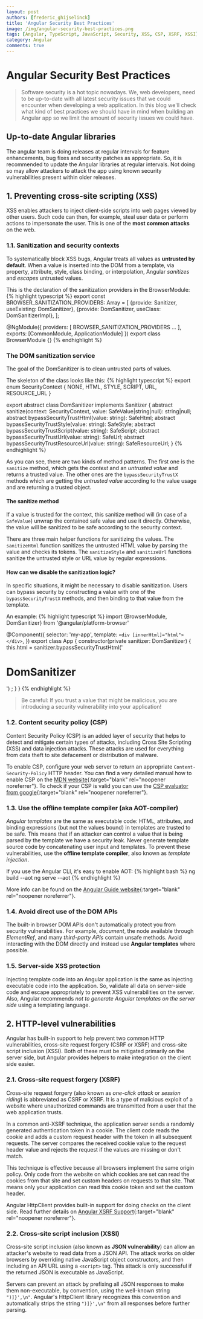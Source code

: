 ```yaml
---
layout: post
authors: [frederic_ghijselinck]
title: 'Angular Security Best Practices'
image: /img/angular-security-best-practices.png
tags: [Angular, TypeScript, JavaScript, Security, XSS, CSP, XSRF, XSSI]
category: Angular
comments: true
---
```


# Angular Security Best Practices

> Software security is a hot topic nowadays.
We, web developers, need to be up-to-date with all latest security issues that we could encounter when developing a web application.
In this blog we'll check what kind of best practices we should have in mind when building an Angular app so we limit the amount of security issues we could have.


## Up-to-date Angular libraries

The angular team is doing releases at regular intervals for feature enhancements, bug fixes and security patches as appropriate.
So, it is recommended to update the Angular libraries at regular intervals.
Not doing so may allow attackers to attack the app using known security vulnerabilities present within older releases.


## 1. Preventing cross-site scripting (XSS)

XSS enables attackers to inject client-side scripts into web pages viewed by other users.
Such code can then, for example, steal user data or perform actions to impersonate the user.
This is one of the **most common attacks** on the web.


### 1.1. Sanitization and security contexts

To systematically block XSS bugs, Angular treats all values as **untrusted by default**.
When a value is inserted into the DOM from a template, via property, attribute, style, class binding, or interpolation, Angular _sanitizes_ and _escapes_ untrusted values.

This is the declaration of the sanitization providers in the BrowserModule:
{% highlight typescript %}
export const BROWSER_SANITIZATION_PROVIDERS: Array<any> = [
  {provide: Sanitizer, useExisting: DomSanitizer},
  {provide: DomSanitizer, useClass: DomSanitizerImpl},
];

@NgModule({
  providers: [
    BROWSER_SANITIZATION_PROVIDERS
    ...
  ],
  exports: [CommonModule, ApplicationModule]
})
export class BrowserModule {}
{% endhighlight %}


### The DOM sanitization service
The goal of the DomSanitizer is to clean untrusted parts of values.

The skeleton of the class looks like this:
{% highlight typescript %}
export enum SecurityContext { NONE, HTML, STYLE, SCRIPT, URL, RESOURCE_URL }

export abstract class DomSanitizer implements Sanitizer {
  abstract sanitize(context: SecurityContext, value: SafeValue|string|null): string|null;
  abstract bypassSecurityTrustHtml(value: string): SafeHtml;
  abstract bypassSecurityTrustStyle(value: string): SafeStyle;
  abstract bypassSecurityTrustScript(value: string): SafeScript;
  abstract bypassSecurityTrustUrl(value: string): SafeUrl;
  abstract bypassSecurityTrustResourceUrl(value: string): SafeResourceUrl;
}
{% endhighlight %}

As you can see, there are two kinds of method patterns.
The first one is the `sanitize` method, which gets the _context_ and an _untrusted value_ and returns a trusted value.
The other ones are the `bypassSecurityTrustX` methods which are getting the _untrusted value_ according to the value usage and are returning a trusted object.

#### The sanitize method
If a value is trusted for the context, this sanitize method will (in case of a `SafeValue`) unwrap the contained safe value and use it directly.
Otherwise, the value will be sanitized to be safe according to the security context.

There are three main helper functions for sanitizing the values.
The `sanitizeHtml` function sanitizes the untrusted HTML value by parsing the value and checks its tokens.
The `sanitizeStyle` and `sanitizeUrl` functions sanitize the untrusted style or URL value by regular expressions.

#### How can we disable the sanitization logic?
In specific situations, it might be necessary to disable sanitization.
Users can bypass security by constructing a value with one of the `bypassSecurityTrustX` methods, and then binding to that value from the template.

An example:
{% highlight typescript %}
import {BrowserModule, DomSanitizer} from '@angular/platform-browser'

@Component({
  selector: 'my-app',
  template: `
    <div [innerHtml]="html"></div>
  `,
})
export class App {
  constructor(private sanitizer: DomSanitizer) {
    this.html = sanitizer.bypassSecurityTrustHtml('<h1>DomSanitizer</h1><script>ourSuperSafeCode()</script>') ;
  }
}
{% endhighlight %}

> Be careful: If you trust a value that might be malicious, you are introducing a security vulnerability into your application!


### 1.2. Content security policy (CSP)

Content Security Policy (CSP) is an added layer of security that helps to detect and mitigate certain types of attacks, including Cross Site Scripting (XSS) and data injection attacks.
These attacks are used for everything from data theft to site defacement or distribution of malware.

To enable CSP, configure your web server to return an appropriate `Content-Security-Policy` HTTP header.
You can find a very detailed manual how to enable CSP on the [MDN website](https://developer.mozilla.org/en-US/docs/Web/HTTP/CSP){:target="blank" rel="noopener noreferrer"}.
To check if your CSP is valid you can use the [CSP evaluator from google](https://csp-evaluator.withgoogle.com){:target="blank" rel="noopener noreferrer"}.


### 1.3. Use the offline template compiler (aka AOT-compiler)

_Angular templates_ are the same as executable code: HTML, attributes, and binding expressions (but not the values bound) in templates are trusted to be safe.
This means that if an attacker can control a value that is being parsed by the template we have a security leak.
Never generate template source code by concatenating user input and templates.
To prevent these vulnerabilities, use the **offline template compiler**, also known as _template injection_.

If you use the Angular CLI, it's easy to enable AOT:
{% highlight bash %}
ng build --aot
ng serve --aot
{% endhighlight %}

More info can be found on the [Angular Guide website](https://angular.io/guide/aot-compiler){:target="blank" rel="noopener noreferrer"}.


### 1.4. Avoid direct use of the DOM APIs

The built-in browser DOM APIs don't automatically protect you from security vulnerabilities.
For example, _document_, the node available through _ElementRef_, and many _third-party APIs_ contain unsafe methods.
Avoid interacting with the DOM directly and instead use **Angular templates** where possible.


### 1.5. Server-side XSS protection

Injecting template code into an Angular application is the same as injecting executable code into the application.
So, validate all data on server-side code and escape appropriately to prevent XSS vulnerabilities on the server.
Also, Angular recommends _not to generate Angular templates on the server side_ using a templating language.


## 2. HTTP-level vulnerabilities

Angular has built-in support to help prevent two common HTTP vulnerabilities, cross-site request forgery (CSRF or XSRF) and cross-site script inclusion (XSSI).
Both of these must be mitigated primarily on the server side, but Angular provides helpers to make integration on the client side easier.


### 2.1. Cross-site request forgery (XSRF)

Cross-site request forgery (also known as _one-click attack_ or _session riding_) is abbreviated as CSRF or XSRF.
It is a type of malicious exploit of a website where unauthorized commands are transmitted from a user that the web application trusts.

In a common anti-XSRF technique, the application server sends a randomly generated authentication token in a cookie.
The client code reads the cookie and adds a custom request header with the token in all subsequent requests.
The server compares the received cookie value to the request header value and rejects the request if the values are missing or don't match.

This technique is effective because all browsers implement the same origin policy.
Only code from the website on which cookies are set can read the cookies from that site and set custom headers on requests to that site.
That means only your application can read this cookie token and set the custom header.

Angular HttpClient provides built-in support for doing checks on the client side. Read further details on [Angular XSRF Support](https://angular.io/guide/http#security-xsrf-protection){:target="blank" rel="noopener noreferrer"}.


### 2.2. Cross-site script inclusion (XSSI)

Cross-site script inclusion (also known as **JSON vulnerability**) can allow an attacker's website to read data from a JSON API.
The attack works on older browsers by overriding native JavaScript object constructors, and then including an API URL using a `<script>` tag.
This attack is only successful if the returned JSON is executable as JavaScript.

Servers can prevent an attack by prefixing all JSON responses to make them non-executable, by convention, using the well-known string `")]}',\n"`.
Angular's HttpClient library recognizes this convention and automatically strips the string `")]}',\n"` from all responses before further parsing.

